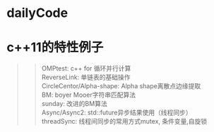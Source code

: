 # dailyCode
c++11的特性例子
====
>>OMPtest: c++ for 循环并行计算<br>
>>ReverseLink: 单链表的基础操作<br>
>>CircleCentor/Alpha-shape: Alpha shape离散点边缘提取<br>
>>BM: boyer Mooer字符串匹配算法<br>
>>sunday: 改进的BM算法<br>
>>Async/Async2: std::future异步结果使用（线程同步）<br>
>>threadSync: 线程间同步的常用方式mutex, 条件变量,自旋锁<br>
